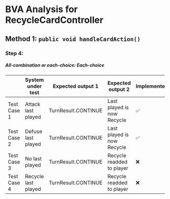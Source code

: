 # BVA Analysis for RecycleCardController

## Method 1: ```public void handleCardAction()```
### Step 4:
##### All-combination or each-choice: Each-choice

|             | System under test   | Expected output 1   | Expected output 2                                               | Implemented?       |
|-------------|---------------------|---------------------|----------------------------|--------------------|
| Test Case 1 | Attack last played  | TurnResult.CONTINUE | Last played is now Recycle | :white_check_mark: |
| Test Case 2 | Defuse last played  | TurnResult.CONTINUE | Last played is now Recycle | :white_check_mark: |
| Test Case 3 | No last played      | TurnResult.CONTINUE | Recycle readded to player  | :x: |
| Test Case 4 | Recycle last played | TurnResult.CONTINUE | Recycle readded to player  | :x: |

